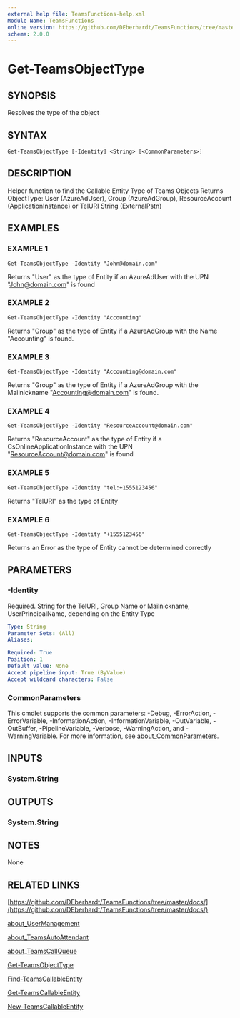 ```yaml
---
external help file: TeamsFunctions-help.xml
Module Name: TeamsFunctions
online version: https://github.com/DEberhardt/TeamsFunctions/tree/master/docs/
schema: 2.0.0
---
```


# Get-TeamsObjectType

## SYNOPSIS
Resolves the type of the object

## SYNTAX

```
Get-TeamsObjectType [-Identity] <String> [<CommonParameters>]
```

## DESCRIPTION
Helper function to find the Callable Entity Type of Teams Objects
Returns ObjectType: User (AzureAdUser), Group (AzureAdGroup), ResourceAccount (ApplicationInstance) or TelURI String (ExternalPstn)

## EXAMPLES

### EXAMPLE 1
```
Get-TeamsObjectType -Identity "John@domain.com"
```

Returns "User" as the type of Entity if an AzureAdUser with the UPN "John@domain.com" is found

### EXAMPLE 2
```
Get-TeamsObjectType -Identity "Accounting"
```

Returns "Group" as the type of Entity if a AzureAdGroup with the Name "Accounting" is found.

### EXAMPLE 3
```
Get-TeamsObjectType -Identity "Accounting@domain.com"
```

Returns "Group" as the type of Entity if a AzureAdGroup with the Mailnickname "Accounting@domain.com" is found.

### EXAMPLE 4
```
Get-TeamsObjectType -Identity "ResourceAccount@domain.com"
```

Returns "ResourceAccount" as the type of Entity if a CsOnlineApplicationInstance with the UPN "ResourceAccount@domain.com" is found

### EXAMPLE 5
```
Get-TeamsObjectType -Identity "tel:+1555123456"
```

Returns "TelURI" as the type of Entity

### EXAMPLE 6
```
Get-TeamsObjectType -Identity "+1555123456"
```

Returns an Error as the type of Entity cannot be determined correctly

## PARAMETERS

### -Identity
Required.
String for the TelURI, Group Name or Mailnickname, UserPrincipalName, depending on the Entity Type

```yaml
Type: String
Parameter Sets: (All)
Aliases:

Required: True
Position: 1
Default value: None
Accept pipeline input: True (ByValue)
Accept wildcard characters: False
```

### CommonParameters
This cmdlet supports the common parameters: -Debug, -ErrorAction, -ErrorVariable, -InformationAction, -InformationVariable, -OutVariable, -OutBuffer, -PipelineVariable, -Verbose, -WarningAction, and -WarningVariable. For more information, see [about_CommonParameters](http://go.microsoft.com/fwlink/?LinkID=113216).

## INPUTS

### System.String
## OUTPUTS

### System.String
## NOTES
None

## RELATED LINKS

[https://github.com/DEberhardt/TeamsFunctions/tree/master/docs/](https://github.com/DEberhardt/TeamsFunctions/tree/master/docs/)

[about_UserManagement]()

[about_TeamsAutoAttendant]()

[about_TeamsCallQueue]()

[Get-TeamsObjectType]()

[Find-TeamsCallableEntity]()

[Get-TeamsCallableEntity]()

[New-TeamsCallableEntity]()

